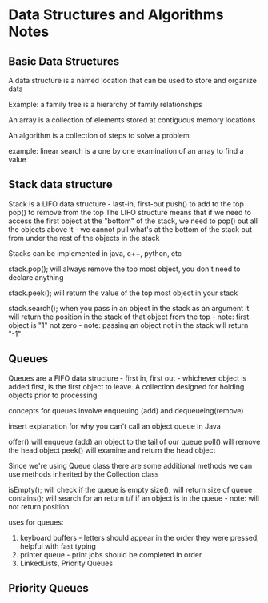 # Data Structures and Algorithms Notes

## Basic Data Structures

A data structure is a named location that can be used to store and organize data

Example: a family tree is a hierarchy of family relationships

An array is a collection of elements stored at contiguous memory locations

An algorithm is a collection of steps to solve a problem

example: linear search is a one by one examination of an array to find a value


## Stack data structure

Stack is a LIFO data structure - last-in, first-out
push() to add to the top
pop() to remove from the top
The LIFO structure means that if we need to access the first object at the "bottom" of the stack, we need to pop() out all the objects above it - we cannot pull what's at the bottom of the stack out from under the rest of the objects in the stack

Stacks can be implemented in java, c++, python, etc

stack.pop(); will always remove the top most object, you don't need to declare anything

stack.peek(); will return the value of the top most object in your stack

stack.search(); when you pass in an object in the stack as an argument it will return the position in the stack of that object from the top - note: first object is "1" not zero - note: passing an object not in the stack will return "-1"

## Queues
Queues are a FIFO data structure - first in, first out - whichever object is added first, is the first object to leave. A collection designed for holding objects prior to processing

concepts for queues involve enqueuing (add) and dequeueing(remove)

insert explanation for why you can't call an object queue in Java

offer() will enqueue (add) an object to the tail of our queue
poll() will remove the head object
peek() will examine and return the head object

Since we're using Queue class there are some additional methods we can use methods inherited by the Collection class

isEmpty(); will check if the queue is empty
size(); will return size of queue
contains(); will search for an return t/f if an object is in the queue - note: will not return position

uses for queues:
1. keyboard buffers - letters should appear in the order they were pressed, helpful with fast typing
2. printer queue - print jobs should be completed in order
3. LinkedLists, Priority Queues

## Priority Queues

